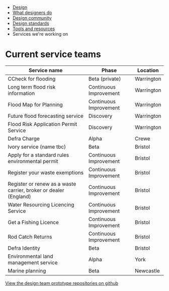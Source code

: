 <!-- Nav -->
* [Design](/README.md) 
* [What designers do](/design.md)
* [Design community](/community.md)
* [Design standards](/standards.md)
* [Tools and resources](/tools-and-resources.md)
* Services we're working on


# Current service teams

|Service name|Phase|Location|
|--- |--- |--- |
|CCheck for flooding|Beta (private)|Warrington|
|Long term flood risk information|Continuous Improvement|Warrington|
|Flood Map for Planning|Continuous Improvement|Warrington|
|Future flood forecasting service|Discovery|Warrington|
|Flood Risk Application Permit Service|Discovery|Warrington|
|Defra Charge|Alpha|Crewe|
|Ivory service (name tbc)|Beta|Bristol|
|Apply for a standard rules environmental permit|Continuous Improvement|Bristol|
|Register your waste exemptions|Continuous Improvement|Bristol|
|Register or renew as a waste carrier, broker or dealer (England)|Continuous Improvement|Bristol|
|Water Resourcing Licencing Service|Continuous Improvement|Bristol|
|Get a Fishing Licence|Continuous Improvement|Bristol|
|Rod Catch Returns|Continuous Improvement|Bristol|
|Defra Identity|Beta|Bristol|
|Environmental land management service|Alpha|York|
|Marine planning|Beta|Newcastle|


[View the design team prototype repositories on github](https://github.com/orgs/DEFRA/teams/design/repositories)


